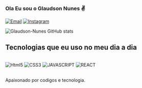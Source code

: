 ### Ola Eu sou o Glaudson Nunes ✌
[![Email](https://img.shields.io/badge/Gmail-D14836?style=for-the-badge&logo=gmail&logoColor=white)](nunesglaudson235@mail.com)
[![Instagram](https://img.shields.io/badge/Instagram-E4405F?style=for-the-badge&logo=instagram&logoColor=white)](https://www.instagram.com/Glaudson_nunes)

![Glaudson-Nunes GitHub stats](https://github-readme-stats.vercel.app/api?username=Glaudson-Nunes&show_icons=true&theme=dracula)

## Tecnologias que eu uso no meu dia a dia

<div style = "dysplay: inline-block"><br>

<img alt = "Html5" src = "https://img.shields.io/badge/HTML5-E34F26?style=for-the-badge&logo=html5&logoColor=white">

<img alt = "CSS3" src = "https://img.shields.io/badge/CSS3-1572B6?style=for-the-badge&logo=css3&logoColor=white">

<img alt = "JAVASCRIPT" src = "https://img.shields.io/badge/JavaScript-F7DF1E?style=for-the-badge&logo=javascript&logoColor=black">
  
 <img alt = "REACT" src = "https://img.shields.io/badge/React-20232A?style=for-the-badge&logo=react&logoColor=61DAFB">
  

  

  


</div><br>

Apaixonado por codigos e tecnologia.
